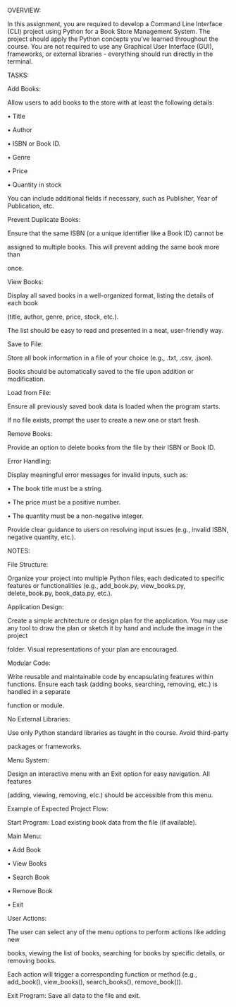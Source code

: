 OVERVIEW:

In this assignment, you are required to develop a Command Line Interface (CLI) project using Python for a Book Store Management System. The project should apply the Python concepts you’ve learned throughout the course. You are not required to use any Graphical User Interface (GUI), frameworks, or external libraries - everything should run directly in the terminal.

TASKS:

Add Books:

Allow users to add books to the store with at least the following details:

• Title

• Author

• ISBN or Book ID.

• Genre

• Price

• Quantity in stock

You can include additional fields if necessary, such as Publisher, Year of Publication, etc.

Prevent Duplicate Books:

Ensure that the same ISBN (or a unique identifier like a Book ID) cannot be

assigned to multiple books. This will prevent adding the same book more than

once.

View Books:

Display all saved books in a well-organized format, listing the details of each book

(title, author, genre, price, stock, etc.).

The list should be easy to read and presented in a neat, user-friendly way.

Save to File:

Store all book information in a file of your choice (e.g., .txt, .csv, .json).

Books should be automatically saved to the file upon addition or modification.

Load from File:

Ensure all previously saved book data is loaded when the program starts.

If no file exists, prompt the user to create a new one or start fresh.

Remove Books:

Provide an option to delete books from the file by their ISBN or Book ID.

Error Handling:

Display meaningful error messages for invalid inputs, such as:

• The book title must be a string.

• The price must be a positive number.

• The quantity must be a non-negative integer.

Provide clear guidance to users on resolving input issues (e.g., invalid ISBN, negative quantity, etc.).

NOTES:

File Structure:

Organize your project into multiple Python files, each dedicated to specific features or functionalities (e.g., add_book.py, view_books.py, delete_book.py,  book_data.py, etc.).

Application Design:

Create a simple architecture or design plan for the application. You may use any tool to draw the plan or sketch it by hand and include the image in the project

folder. Visual representations of your plan are encouraged.

Modular Code:

Write reusable and maintainable code by encapsulating features within functions. Ensure each task (adding books, searching, removing, etc.) is handled in a separate

function or module.

No External Libraries:

Use only Python standard libraries as taught in the course. Avoid third-party

packages or frameworks.

Menu System:

Design an interactive menu with an Exit option for easy navigation. All features

(adding, viewing, removing, etc.) should be accessible from this menu.

Example of Expected Project Flow:

Start Program: Load existing book data from the file (if available).

Main Menu:

• Add Book

• View Books

• Search Book

• Remove Book

• Exit

User Actions:

The user can select any of the menu options to perform actions like adding new

books, viewing the list of books, searching for books by specific details, or removing books.

Each action will trigger a corresponding function or method (e.g., add_book(), view_books(), search_books(), remove_book()).

Exit Program: Save all data to the file and exit.
